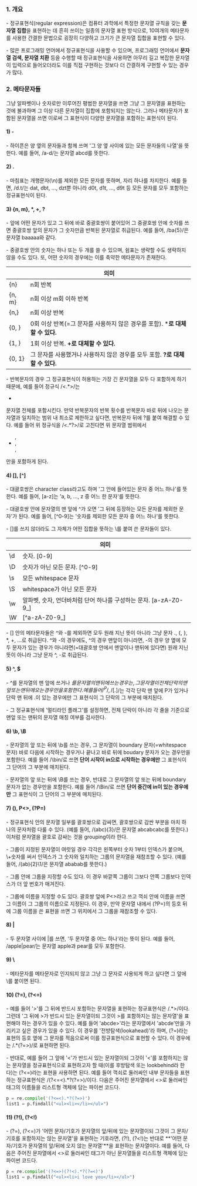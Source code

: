 ### 1. 개요

\- 정규표현식(regular expression)은 컴퓨터 과학에서 특정한 문자열 규칙을 갖는 **문자열 집합**을 표현하는 데 흔히 쓰이는 일종의 문자열 표현 방식으로, 10여개의 메타문자를 사용한 간결한 문법으로 굉장히 다양하고 크기가 큰 문자열 집합을 표현할 수 있다.

\- 많은 프로그래밍 언어에서 정규표현식을 사용할 수 있으며, 프로그래밍 언어에서 **문자열 검색, 문자열 치환** 등을 수행할 때 정규표현식을 사용하면 아무리 길고 복잡한 문자열이 입력으로 들어오더라도 이를 직접 구현하는 것보다 더 간결하게 구현할 수 있는 경우가 많다. 


### 2. 메타문자들

그냥 알파벳이나 숫자로만 이루어진 평범한 문자열을 쓰면 그냥 그 문자열을 표현하는 것에 불과하며 그 이상 다른 문자열이 집합에 포함되지는 않는다. 그러나 메타문자가 포함된 문자열을 쓰면 이로써 그 표현식이 다양한 문자열을 포함하는 표현식이 된다.


#### 1) -

\- 하이픈은 양 옆의 문자들과 함께 쓰며 '그 양 옆 사이에 있는 모든 문자들의 나열'을 뜻한다. 예를 들어, /a-d/는 문자열 abcd를 뜻한다.


#### 2) .

\- 마침표는 개행문자(\\n)를 제외한 모든 문자를 뜻하며, 자리 하나를 차지한다. 예를 들면, /d.t/는 dat, dbt, ..., dzt뿐 아니라 d0t, d1t, ..., d9t 등 모든 문자를 모두 포함하는 정규표현식이 된다.

#### 3) {n, m}, *, +, ? 

\- 앞에 어떤 문자가 있고 그 뒤에 바로 중괄호쌍이 붙어있어 그 중괄호쌍 안에 숫자를 쓰면 중괄호쌍 앞의 문자가 그 숫자만큼 반복된 문자열로 취급된다. 예를 들어, /ba{5}/은 문자열 baaaaa와 같다.

\- 중괄호쌍 안의 숫자는 하나 또는 두 개를 쓸 수 있으며, 쉼표는 생략할 수도 생략하지 않을 수도 있다. 또, 어떤 숫자의 경우에는 이를 축약한 메타문자가 존재한다.

|   | 의미 |
|---|---|
| {n} | n회 반복 |
| {n, m} | n회 이상 m회 이하 반복 |
| {n,} | n회 이상 반복 |
| {0, } | 0회 이상 반복(=그 문자를 사용하지 않은 경우를 포함). ***로 대체할 수 있다.** |
| {1, } | 1회 이상 반복. **+로 대체할 수 있다.** |
| {0, 1} | 그 문자를 사용했거나 사용하지 않은 경우를 모두 포함. **?로 대체할 수 있다.** |


\- 반복문자의 경우 그 정규표현식이 허용하는 가장 긴 문자열을 모두 다 포함하게 하기 때문에, 예를 들어 정규식 /\<.\*>/는 <ul><li></li></ul> 문자열 전체를 포함시킨다. 만약 반복문자의 반복 횟수를 반복문자 바로 뒤에 나오는 문자열과 일치하는 범위 내 최소로 제한하고 싶다면, 반복문자 뒤에 ?를 붙여 해결할 수 있다. 예를 들어 위 정규식을 /\<.\*?>/로 고친다면 위 문자열 범위에서 <ul>, <li>, </li>, </ul>만을 포함하게 된다.



#### 4) [], [^]

\- 대괄호쌍은 character class라고도 하며 '그 안에 들어있는 문자 중 어느 하나'를 뜻한다. 예를 들어, [a-z]는 'a, b, ..., z 중 어느 한 문자'를 뜻한다. 

\- 대괄호쌍 안에 문자열의 맨 앞에 ^가 오면 '그 뒤에 등장하는 모든 문자를 제외한 문자'가 된다. 예를 들어, [^0-9]는 '숫자를 제외한 모든 문자 중 어느 하나'를 뜻한다.

\- []를 쓰지 않더라도 그 자체가 어떤 집합을 뜻하는 \\를 붙여 쓴 문자들이 있다. 

|  | 의미 |
|---|---|
|\\d|숫자. [0-9]|
|\\D|숫자가 아닌 모든 문자. [^0-9]|
|\\s|모든 whitespace 문자|
|\\S|whitespace가 아닌 모든 문자|
|\\w|알파벳, 숫자, 언더바처럼 단어 하나를 구성하는 문자. [a-zA-Z0-9_]|
|\\W|[^a-zA-Z0-9_]|

\- [] 안의 메타문자들은 ^와 -를 제외하면 모두 원래 지닌 뜻이 아니라 그냥 문자 ., {, }, *, +, ...로 취급된다. ^와 -의 경우에도, ^의 경우 맨앞이 아니라면, -의 경우 양 옆에 모두 문자가 있는 경우가 아니라면(=대괄호쌍 안에서 맨앞이나 맨뒤에 있다면) 원래 지닌 뜻이 아니라 그냥 문자 ^, -로 취급된다.



#### 5) ^, $

\- ^를 문자열의 맨 앞에 쓰거나 $를 문자열의 맨 뒤에 쓰는 경우는, 그 문자열이 전체 단락의 맨앞 또는 맨뒤에 오는 경우만을 포함한다. 예를 들어 /^P/, /[.]$/는 각각 단락 맨 앞에 P가 있거나 단락 맨 뒤에 .이 있는 경우에만 그 표현식이 그 단락의 그 부분에 매치된다.

\- 그 정규표현식에 '멀티라인 플래그'를 설정하면, 전체 단락이 아니라 각 줄을 기준으로 맨앞 또는 맨뒤의 문자열 매칭 여부를 검사한다.


#### 6) \\b, \\B

\- 문자열의 앞 또는 뒤에 \\b를 쓰는 경우, 그 문자열이 boundary 문자(=whitespace 문자) 바로 다음에 시작하는 경우거나 끝나고 바로 뒤에 boudary 문자가 오는 경우만을 포함한다. 예를 들어 /\bin/로 쓰면 **단어 시작이 in으로 시작하는 경우에만** 그 표현식이 그 단어의 그 부분에 매치된다.

\- 문자열의 앞 또는 뒤에 \\B를 쓰는 경우, 반대로 그 문자열의 앞 또는 뒤에 boundary 문자가 없는 경우만을 포함한다. 예를 들어 /\Bin/로 쓰면 **단어 중간에 in이 있는 경우에만** 그 표현식이 그 단어의 그 부분에 매치된다.


#### 7) (), P<>, (?P=)

\- 정규표현식 안의 문자열 일부를 괄호쌍으로 감싸면, 괄호쌍으로 감싼 부분을 마치 하나의 문자처럼 다룰 수 있다. (예를 들어, /(abc){3}/은 문자열 abcabcabc를 뜻한다.) 이처럼 문자열을 괄호로 감싸는 것을 grouping이라 한다.

\- 그룹이 지정된 문자열이 여럿일 경우 각각은 왼쪽부터 숫자 1부터 인덱스가 붙으며, \\+숫자를 써서 인덱스가 그 숫자와 일치하는 그룹의 문자열을 재참조할 수 있다. (예를 들어, /(ab){2}\1/은 문자열 ababab를 뜻한다.)

\- 그룹 안에 그룹을 지정할 수도 있다. 이 경우 바깥쪽 그룹이 그보다 안쪽 그룹보다 인덱스가 더 앞 번호가 매겨진다.

\- 그룹에 이름을 지정할 수도 있다. 괄호쌍 앞에 P<>라고 쓰고 꺽쇠 안에 이름을 쓰면 그 이름이 그 그룹의 이름으로 지정된다. 이 경우, 만약 문자열 내에서 (?P=)의 등호 뒤에 그룹 이름을 쓴 표현을 쓰면 그 위치에서 그 그룹을 재참조할 수 있다.


#### 8) \|

\- 두 문자열 사이에 \|를 쓰면, '두 문자열 중 어느 하나'라는 뜻이 된다. 예를 들어, /apple\|pear/는 문자열 apple과 pear를 모두 포함한다.


#### 9) \\

\- 메타문자를 메타문자로 인지되지 않고 그냥 그 문자로 사용되게 하고 싶다면 그 앞에 \\를 붙이면 된다.


#### 10) (?=), (?\<=)

\- 예를 들어 '>'를 그 뒤에 반드시 포함하는 문자열을 표현하는 정규표현식은 /.\*>/이다. 그런데 '그 뒤에 >가 반드시 있는 문자열이되 그것이 >를 포함하지는 않는 문자열'을 표현해야 하는 경우가 있을 수 있다. 예를 들어 'abcde>'라는 문자열에서 'abcde'만을 가리키고 싶은 경우가 있을 수 있다. 이 경우를 '전방탐색(lookahead)'라 하며, (?=)라는 표현의 등호 옆에 그 문자를 적음으로써 이를 정규표현식으로 표현할 수 있다. 이 경우에는 /.\*(?=>)/로 표현하면 된다.

\- 반대로, 예를 들어 그 앞에 '<'가 반드시 있는 문자열이되 그것이 '<'를 포함하지는 않는 문자열을 정규표현식으로 표현하고자 할 때(이를 후방탐색 또는 lookbehind라 한다)는 (?<=)라는 표현을 사용하면 된다. 예를 들어 꺽쇠로 둘러싸인 내부 문자들을 표현하는 정규표현식은 /(?<=<).*?(?=>)/이다. 다음은 주어진 문자열에서 <>로 둘러싸인 태그의 이름들을 리스트형 객체에 담는 파이썬 코드다.

```python
p = re.compile('(?<=<).*?(?=>)')
list1 = p.findall("<ul><li></li></ul>")
```

#### 11) (?!), (?\<!)

\- (?=), (?\<=)가 '어떤 문자/기호가 문자열의 앞/뒤에 있는 문자열이되 그것이 그 문자/기호를 포함하지는 않는 문자열'을 표현하는 기호라면, (?!), (?\<!)는 반대로 **'어떤 문자/기호가 문자열의 앞/뒤에 오지 않는 문자열'**을 표현하는 문자열이다. 예를 들어, 다음은 주어진 문자열에서 <>로 둘러싸인 태그가 아닌 문자열들을 리스트형 객체에 담는 파이썬 코드다.

```python
p = re.compile('(?<=>)(?!<).*?(?=<)')
list1 = p.findall("<ul><li>i love you</li></ul>")
```